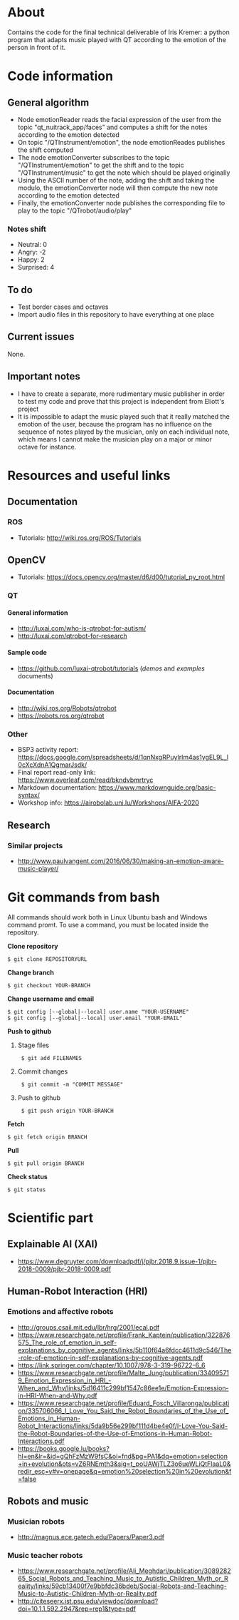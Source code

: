 # About

Contains the code for the final technical deliverable of Iris Kremer: a python program that adapts music played with QT according to the emotion of the person in front of it.

# Code information

## General algorithm

- Node emotionReader reads the facial expression of the user from the topic "qt_nuitrack_app/faces" and computes a shift for the notes according to the emotion detected
- On topic "/QTInstrument/emotion", the node emotionReades publishes the shift computed
- The node emotionConverter subscribes to the topic "/QTInstrument/emotion" to get the shift and to the topic "/QTInstrument/music" to get the note which should be played originally
- Using the ASCII number of the note, adding the shift and taking the modulo, the emotionConverter node will then compute the new note according to the emotion detected
- Finally, the emotionConverter node publishes the corresponding file to play to the topic "/QTrobot/audio/play"

### Notes shift

- Neutral: 0
- Angry: -2 
- Happy: 2
- Surprised: 4

## To do

- Test border cases and octaves
- Import audio files in this repository to have everything at one place

## Current issues

None.

## Important notes

- I have to create a separate, more rudimentary music publisher in order to test my code and prove that this project is independent from Eliott's project
- It is impossible to adapt the music played such that it really matched the emotion of the user, because the program has no influence on the sequence of notes played by the musician, only on each individual note, which means I cannot make the musician play on a major or minor octave for instance.

# Resources and useful links

## Documentation

### ROS

- Tutorials: <http://wiki.ros.org/ROS/Tutorials>

## OpenCV

- Tutorials: <https://docs.opencv.org/master/d6/d00/tutorial_py_root.html>

### QT

#### General information

- <http://luxai.com/who-is-qtrobot-for-autism/>
- <http://luxai.com/qtrobot-for-research>

#### Sample code

- <https://github.com/luxai-qtrobot/tutorials> (*demos* and *examples* documents)

#### Documentation

- <http://wiki.ros.org/Robots/qtrobot>
- <https://robots.ros.org/qtrobot>

### Other

- BSP3 activity report: <https://docs.google.com/spreadsheets/d/1qnNxgRPuyIrlm4as1ygEL9L_l0cXcXdnA1QgmarJsdk/>
- Final report read-only link: <https://www.overleaf.com/read/bkndvbmrtryc>
- Markdown documentation: <https://www.markdownguide.org/basic-syntax/>
- Workshop info: <https://airobolab.uni.lu/Workshops/AIFA-2020>

## Research

### Similar projects

- <http://www.paulvangent.com/2016/06/30/making-an-emotion-aware-music-player/>

# Git commands from bash

All commands should work both in Linux Ubuntu bash and Windows command promt. To use a command, you must be located inside the repository.

**Clone repository**

    $ git clone REPOSITORYURL

**Change branch**

    $ git checkout YOUR-BRANCH

**Change username and email**

    $ git config [--global|--local] user.name "YOUR-USERNAME"
    $ git config [--global|--local] user.email "YOUR-EMAIL" 

**Push to github**

1. Stage files

        $ git add FILENAMES

2. Commit changes

        $ git commit -m "COMMIT MESSAGE"

3. Push to github

        $ git push origin YOUR-BRANCH

**Fetch**

    $ git fetch origin BRANCH

**Pull**

    $ git pull origin BRANCH

**Check status**

    $ git status

# Scientific part

## Explainable AI (XAI)

- <https://www.degruyter.com/downloadpdf/j/pjbr.2018.9.issue-1/pjbr-2018-0009/pjbr-2018-0009.pdf>

## Human-Robot Interaction (HRI)

### Emotions and affective robots

- <http://groups.csail.mit.edu/lbr/hrg/2001/ecal.pdf>
- <https://www.researchgate.net/profile/Frank_Kaptein/publication/322876575_The_role_of_emotion_in_self-explanations_by_cognitive_agents/links/5b110f64a6fdcc4611d9c546/The-role-of-emotion-in-self-explanations-by-cognitive-agents.pdf>
- <https://link.springer.com/chapter/10.1007/978-3-319-96722-6_6>
- <https://www.researchgate.net/profile/Malte_Jung/publication/334095719_Emotion_Expression_in_HRI_-When_and_Why/links/5d16411c299bf1547c86ee1e/Emotion-Expression-in-HRI-When-and-Why.pdf>
- <https://www.researchgate.net/profile/Eduard_Fosch_Villaronga/publication/335706066_I_Love_You_Said_the_Robot_Boundaries_of_the_Use_of_Emotions_in_Human-Robot_Interactions/links/5da9b56e299bf111d4be4e0f/I-Love-You-Said-the-Robot-Boundaries-of-the-Use-of-Emotions-in-Human-Robot-Interactions.pdf>
- <https://books.google.lu/books?hl=en&lr=&id=gQhFzMzW9fsC&oi=fnd&pg=PA1&dq=emotion+selection+in+evolution&ots=vZ6RNEmth3&sig=t_poUAWjTLZ3o6ueWLiQtFlaaL0&redir_esc=y#v=onepage&q=emotion%20selection%20in%20evolution&f=false>

## Robots and music

### Musician robots

- <http://magnus.ece.gatech.edu/Papers/Paper3.pdf>

### Music teacher robots

- <https://www.researchgate.net/profile/Ali_Meghdari/publication/308928265_Social_Robots_and_Teaching_Music_to_Autistic_Children_Myth_or_Reality/links/59cb13400f7e9bbfdc36bdeb/Social-Robots-and-Teaching-Music-to-Autistic-Children-Myth-or-Reality.pdf>
- <http://citeseerx.ist.psu.edu/viewdoc/download?doi=10.1.1.592.2947&rep=rep1&type=pdf>

